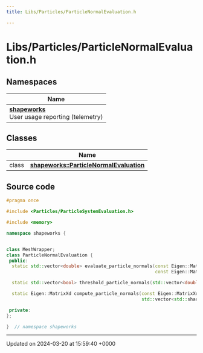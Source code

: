 ```yaml
---
title: Libs/Particles/ParticleNormalEvaluation.h

---
```


# Libs/Particles/ParticleNormalEvaluation.h



## Namespaces

| Name           |
| -------------- |
| **[shapeworks](../Namespaces/namespaceshapeworks.md)** <br>User usage reporting (telemetry)  |

## Classes

|                | Name           |
| -------------- | -------------- |
| class | **[shapeworks::ParticleNormalEvaluation](../Classes/classshapeworks_1_1ParticleNormalEvaluation.md)**  |




## Source code

```cpp
#pragma once

#include <Particles/ParticleSystemEvaluation.h>

#include <memory>

namespace shapeworks {


class MeshWrapper;
class ParticleNormalEvaluation {
 public:
  static std::vector<double> evaluate_particle_normals(const Eigen::MatrixXd& particles,
                                                       const Eigen::MatrixXd& normals);

  static std::vector<bool> threshold_particle_normals(std::vector<double> angles, double max_angle_degrees);

  static Eigen::MatrixXd compute_particle_normals(const Eigen::MatrixXd& particles,
                                                  std::vector<std::shared_ptr<MeshWrapper>> meshes);

 private:
};

}  // namespace shapeworks
```


-------------------------------

Updated on 2024-03-20 at 15:59:40 +0000
